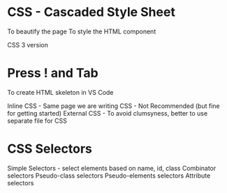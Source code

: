 # CSS - Cascaded Style Sheet 

To beautify the page 
To style the HTML component

CSS 3 version 

# Press ! and Tab 
To create HTML skeleton in VS Code

Inline CSS - Same page we are writing CSS - Not Recommended (but fine for getting started)
External CSS - To avoid clumsyness, better to use separate file for CSS

# CSS Selectors

Simple Selectors - select elements based on name, id, class
Combinator selectors 
Pseudo-class selectors
Pseudo-elements selectors
Attribute selectors